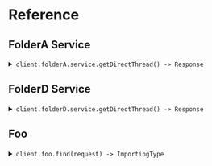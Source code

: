 # Reference
## FolderA Service
<details><summary><code>client.folderA.service.getDirectThread() -> Response</code></summary>
<dl>
<dd>

#### 🔌 Usage

<dl>
<dd>

<dl>
<dd>

```java
client.folderA().service().getDirectThread();
```
</dd>
</dl>
</dd>
</dl>


</dd>
</dl>
</details>

## FolderD Service
<details><summary><code>client.folderD.service.getDirectThread() -> Response</code></summary>
<dl>
<dd>

#### 🔌 Usage

<dl>
<dd>

<dl>
<dd>

```java
client.folderA().service().getDirectThread();
```
</dd>
</dl>
</dd>
</dl>


</dd>
</dl>
</details>

## Foo
<details><summary><code>client.foo.find(request) -> ImportingType</code></summary>
<dl>
<dd>

#### 🔌 Usage

<dl>
<dd>

<dl>
<dd>

```java
client.foo().find(
    FindRequest
        .builder()
        .optionalString("optionalString")
        .publicProperty("publicProperty")
        .privateProperty(1)
        .build()
);
```
</dd>
</dl>
</dd>
</dl>

#### ⚙️ Parameters

<dl>
<dd>

<dl>
<dd>

**optionalString:** `Optional<String>` 
    
</dd>
</dl>

<dl>
<dd>

**publicProperty:** `Optional<String>` 
    
</dd>
</dl>

<dl>
<dd>

**privateProperty:** `Optional<Integer>` 
    
</dd>
</dl>
</dd>
</dl>


</dd>
</dl>
</details>
